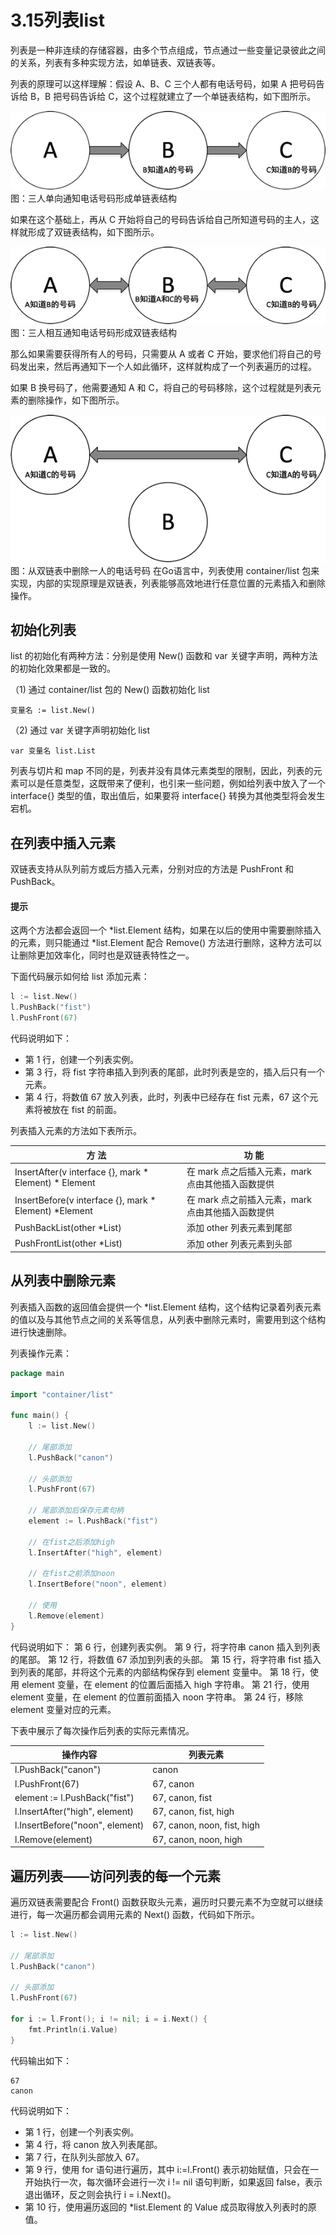 # 3.15列表list

列表是一种非连续的存储容器，由多个节点组成，节点通过一些变量记录彼此之间的关系，列表有多种实现方法，如单链表、双链表等。

列表的原理可以这样理解：假设 A、B、C 三个人都有电话号码，如果 A 把号码告诉给 B，B 把号码告诉给 C，这个过程就建立了一个单链表结构，如下图所示。

![img](imags\3.15.1.jpg)
图：三人单向通知电话号码形成单链表结构

如果在这个基础上，再从 C 开始将自己的号码告诉给自己所知道号码的主人，这样就形成了双链表结构，如下图所示。

![img](imags\3.15.2.jpg)
图：三人相互通知电话号码形成双链表结构

那么如果需要获得所有人的号码，只需要从 A 或者 C 开始，要求他们将自己的号码发出来，然后再通知下一个人如此循环，这样就构成了一个列表遍历的过程。

如果 B 换号码了，他需要通知 A 和 C，将自己的号码移除，这个过程就是列表元素的删除操作，如下图所示。

![img](imags\3.15.3.jpg)
图：从双链表中删除一人的电话号码
在Go语言中，列表使用 container/list 包来实现，内部的实现原理是双链表，列表能够高效地进行任意位置的元素插入和删除操作。

## 初始化列表

list 的初始化有两种方法：分别是使用 New() 函数和 var 关键字声明，两种方法的初始化效果都是一致的。

（1) 通过 container/list 包的 New() 函数初始化 list

```
变量名 := list.New()
```

（2) 通过 var 关键字声明初始化 list

```
var 变量名 list.List
```

列表与切片和 map 不同的是，列表并没有具体元素类型的限制，因此，列表的元素可以是任意类型，这既带来了便利，也引来一些问题，例如给列表中放入了一个 interface{} 类型的值，取出值后，如果要将 interface{} 转换为其他类型将会发生宕机。

## 在列表中插入元素

双链表支持从队列前方或后方插入元素，分别对应的方法是 PushFront 和 PushBack。

#### 提示

这两个方法都会返回一个 *list.Element 结构，如果在以后的使用中需要删除插入的元素，则只能通过 *list.Element 配合 Remove() 方法进行删除，这种方法可以让删除更加效率化，同时也是双链表特性之一。

下面代码展示如何给 list 添加元素：

```go
l := list.New()
l.PushBack("fist")
l.PushFront(67)
```

代码说明如下：

- 第 1 行，创建一个列表实例。
- 第 3 行，将 fist 字符串插入到列表的尾部，此时列表是空的，插入后只有一个元素。
- 第 4 行，将数值 67 放入列表，此时，列表中已经存在 fist 元素，67 这个元素将被放在 fist 的前面。

列表插入元素的方法如下表所示。

| 方  法                                                | 功  能                                            |
| ----------------------------------------------------- | ------------------------------------------------- |
| InsertAfter(v interface {}, mark * Element) * Element | 在 mark 点之后插入元素，mark 点由其他插入函数提供 |
| InsertBefore(v interface {}, mark * Element) *Element | 在 mark 点之前插入元素，mark 点由其他插入函数提供 |
| PushBackList(other *List)                             | 添加 other 列表元素到尾部                         |
| PushFrontList(other *List)                            | 添加 other 列表元素到头部                         |

## 从列表中删除元素

列表插入函数的返回值会提供一个 *list.Element 结构，这个结构记录着列表元素的值以及与其他节点之间的关系等信息，从列表中删除元素时，需要用到这个结构进行快速删除。

列表操作元素：

```go
package main

import "container/list"

func main() {
    l := list.New()

    // 尾部添加
    l.PushBack("canon")

    // 头部添加
    l.PushFront(67)

    // 尾部添加后保存元素句柄
    element := l.PushBack("fist")

    // 在fist之后添加high
    l.InsertAfter("high", element)

    // 在fist之前添加noon
    l.InsertBefore("noon", element)

    // 使用
    l.Remove(element)
}
```

代码说明如下：
第 6 行，创建列表实例。
第 9 行，将字符串 canon 插入到列表的尾部。
第 12 行，将数值 67 添加到列表的头部。
第 15 行，将字符串 fist 插入到列表的尾部，并将这个元素的内部结构保存到 element 变量中。
第 18 行，使用 element 变量，在 element 的位置后面插入 high 字符串。
第 21 行，使用 element 变量，在 element 的位置前面插入 noon 字符串。
第 24 行，移除 element 变量对应的元素。

下表中展示了每次操作后列表的实际元素情况。

| 操作内容                        | 列表元素                    |
| ------------------------------- | --------------------------- |
| l.PushBack("canon")             | canon                       |
| l.PushFront(67)                 | 67, canon                   |
| element := l.PushBack("fist")   | 67, canon, fist             |
| l.InsertAfter("high", element)  | 67, canon, fist, high       |
| l.InsertBefore("noon", element) | 67, canon, noon, fist, high |
| l.Remove(element)               | 67, canon, noon, high       |

## 遍历列表——访问列表的每一个元素

遍历双链表需要配合 Front() 函数获取头元素，遍历时只要元素不为空就可以继续进行，每一次遍历都会调用元素的 Next() 函数，代码如下所示。

```go
l := list.New()

// 尾部添加
l.PushBack("canon")

// 头部添加
l.PushFront(67)

for i := l.Front(); i != nil; i = i.Next() {
    fmt.Println(i.Value)
}
```

代码输出如下：

```
67
canon
```

代码说明如下：

- 第 1 行，创建一个列表实例。
- 第 4 行，将 canon 放入列表尾部。
- 第 7 行，在队列头部放入 67。
- 第 9 行，使用 for 语句进行遍历，其中 i:=l.Front() 表示初始赋值，只会在一开始执行一次，每次循环会进行一次 i != nil 语句判断，如果返回 false，表示退出循环，反之则会执行 i = i.Next()。
- 第 10 行，使用遍历返回的 *list.Element 的 Value 成员取得放入列表时的原值。